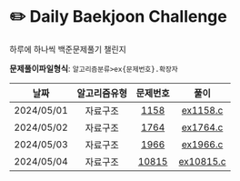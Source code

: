 # ✏️ Daily Baekjoon Challenge
하루에 하나씩 백준문제풀기 챌린지

**문제풀이파일형식**: `알고리즘분류>ex{문제번호}.확장자`

|날짜|알고리즘유형|문제번호|풀이|
|:-:|:-:|:-:|:-:|
|2024/05/01|자료구조|[1158](https://www.acmicpc.net/problem/1158)|[ex1158.c](/DataStructure/ex1158.c)|
|2024/05/02|자료구조|[1764](https://www.acmicpc.net/problem/1764)|[ex1764.c](/DataStructure/ex1764.c)|
|2024/05/03|자료구조|[1966](https://www.acmicpc.net/problem/1966)|[ex1966.c](/DataStructure/ex1966.c)|
|2024/05/04|자료구조|[10815](https://www.acmicpc.net/problem/10815)|[ex10815.c](/DataStructure/ex10815.c)|